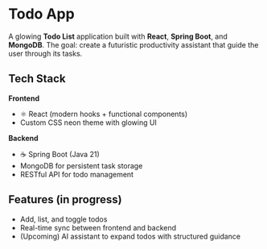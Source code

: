 #  Todo App

A glowing **Todo List** application built with **React**, **Spring Boot**, and **MongoDB**.
The goal: create a futuristic productivity assistant that guide the user through its tasks.

## Tech Stack

**Frontend**
- ⚛️ React (modern hooks + functional components)
- Custom CSS neon theme with glowing UI

**Backend**
- ☕ Spring Boot (Java 21)
- MongoDB for persistent task storage
- RESTful API for todo management

##  Features (in progress)

-  Add, list, and toggle todos  
-  Real-time sync between frontend and backend  
-  (Upcoming) AI assistant to expand todos with structured guidance





